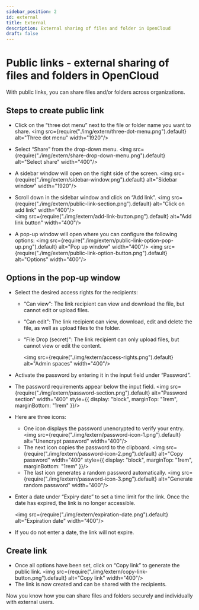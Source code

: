 ```yaml
---
sidebar_position: 2
id: external
title: External
description: External sharing of files and folder in OpenCloud
draft: false
---
```


# Public links - external sharing of files and folders in OpenCloud

With public links, you can share files and/or folders across organizations.

## Steps to create public link

- Click on the “three dot menu” next to the file or folder name you want to share.
  <img src={require("./img/extern/three-dot-menu.png").default} alt="Three dot menu" width="1920"/>

- Select “Share” from the drop-down menu.
  <img src={require("./img/extern/share-drop-down-menu.png").default} alt="Select share" width="400"/>

- A sidebar window will open on the right side of the screen.
  <img src={require("./img/extern/sidebar-window.png").default} alt="Sidebar window" width="1920"/>

- Scroll down in the sidebar window and click on “Add link”.
  <img src={require("./img/extern/public-link-section.png").default} alt="Click on add link" width="400"/>  
  <img src={require("./img/extern/add-link-button.png").default} alt="Add link button" width="400"/>

- A pop-up window will open where you can configure the following options:
  <img src={require("./img/extern/public-link-option-pop-up.png").default} alt="Pop up window" width="400"/>
  <img src={require("./img/extern/public-link-option-button.png").default} alt="Options" width="400"/>

## Options in the pop-up window

- Select the desired access rights for the recipients:
  - “Can view": The link recipient can view and download the file, but cannot edit or upload files.
  - “Can edit": The link recipient can view, download, edit and delete the file, as well as upload files to the folder.
  - “File Drop (secret)": The link recipient can only upload files, but cannot view or edit the content.

    <img src={require("./img/extern/access-rights.png").default} alt="Admin spaces" width="400"/>

- Activate the password by entering it in the input field under “Password”.
- The password requirements appear below the input field.
  <img src={require("./img/extern/password-section.png").default} alt="Password section" width="400" style={{ display: "block", marginTop: "1rem", marginBottom: "1rem" }}/>
- Here are three icons:
  - One icon displays the password unencrypted to verify your entry.
    <img src={require("./img/extern/password-icon-1.png").default} alt="Unencrypt password" width="400"/>
  - The next icon copies the password to the clipboard.
    <img src={require("./img/extern/password-icon-2.png").default} alt="Copy password" width="400" style={{ display: "block", marginTop: "1rem", marginBottom: "1rem" }}/>
  - The last icon generates a random password automatically.
    <img src={require("./img/extern/password-icon-3.png").default} alt="Generate random password" width="400"/>

- Enter a date under “Expiry date” to set a time limit for the link. Once the date has expired, the link is no longer accessible.

  <img src={require("./img/extern/expiration-date.png").default} alt="Expiration date" width="400"/>

- If you do not enter a date, the link will not expire.

## Create link

- Once all options have been set, click on “Copy link” to generate the public link.
  <img src={require("./img/extern/copy-link-button.png").default} alt="Copy link" width="400"/>
- The link is now created and can be shared with the recipients.

Now you know how you can share files and folders securely and individually with external users.
